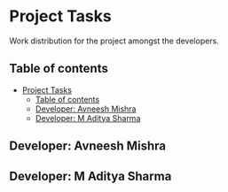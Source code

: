 # Project Tasks

Work distribution for the project amongst the developers.

## Table of contents

- [Project Tasks](#project-tasks)
    - [Table of contents](#table-of-contents)
    - [Developer: Avneesh Mishra](#developer-avneesh-mishra)
    - [Developer: M Aditya Sharma](#developer-m-aditya-sharma)

## Developer: Avneesh Mishra

## Developer: M Aditya Sharma
